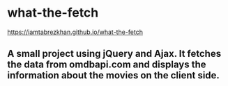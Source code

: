 # what-the-fetch
https://iamtabrezkhan.github.io/what-the-fetch

  ## A small project using jQuery and Ajax. It fetches the data from omdbapi.com and displays the information about the movies on the client side.

